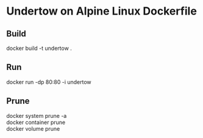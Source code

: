 # Undertow on Alpine Linux Dockerfile
## Build
docker build -t undertow .
## Run
docker run -dp 80:80 -i undertow
## Prune
docker system prune -a  
docker container prune  
docker volume prune
